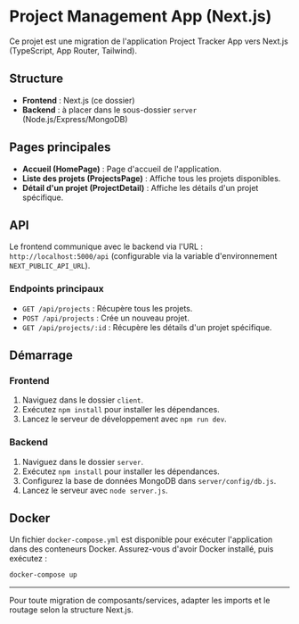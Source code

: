 # Project Management App (Next.js)

Ce projet est une migration de l'application Project Tracker App vers Next.js (TypeScript, App Router, Tailwind).

## Structure
- **Frontend** : Next.js (ce dossier)
- **Backend** : à placer dans le sous-dossier `server` (Node.js/Express/MongoDB)

## Pages principales
- **Accueil (HomePage)** : Page d'accueil de l'application.
- **Liste des projets (ProjectsPage)** : Affiche tous les projets disponibles.
- **Détail d'un projet (ProjectDetail)** : Affiche les détails d'un projet spécifique.

## API
Le frontend communique avec le backend via l'URL : `http://localhost:5000/api` (configurable via la variable d'environnement `NEXT_PUBLIC_API_URL`).

### Endpoints principaux
- `GET /api/projects` : Récupère tous les projets.
- `POST /api/projects` : Crée un nouveau projet.
- `GET /api/projects/:id` : Récupère les détails d'un projet spécifique.

## Démarrage
### Frontend
1. Naviguez dans le dossier `client`.
2. Exécutez `npm install` pour installer les dépendances.
3. Lancez le serveur de développement avec `npm run dev`.

### Backend
1. Naviguez dans le dossier `server`.
2. Exécutez `npm install` pour installer les dépendances.
3. Configurez la base de données MongoDB dans `server/config/db.js`.
4. Lancez le serveur avec `node server.js`.

## Docker
Un fichier `docker-compose.yml` est disponible pour exécuter l'application dans des conteneurs Docker. Assurez-vous d'avoir Docker installé, puis exécutez :
```bash
docker-compose up
```

---

Pour toute migration de composants/services, adapter les imports et le routage selon la structure Next.js.
